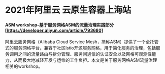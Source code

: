 # 2021年阿里云 云原生容器上海站


####  ASM workshop-基于服务网格ASM的流量治理实践部分 [https://developer.aliyun.com/article/793680]

阿里云服务网格（Alibaba Cloud Service Mesh，简称ASM）提供了一个全托管式的服务网格平台，兼容于社区Istio开源服务网格，用于简化服务的治理，包括服务调用之间的流量路由与拆分管理、服务间通信的认证安全以及网格可观测性能力，从而极大地减轻开发与运维的工作负担。本文是关于服务网格ASM流量治理相关的workshop。


